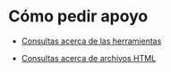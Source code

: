 
# Cómo pedir apoyo
    
- [Consultas acerca de las herramientas](http://groups.google.com/group/scielo-discuss)

- [Consultas acerca de archivos HTML](http://groups.google.com/group/scielo-discuss)

